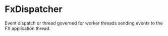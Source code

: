 # FxDispatcher
Event dispatch or thread governed for worker threads sending events to the FX application thread.
